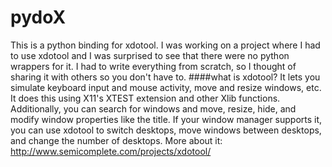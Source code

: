 # pydoX

This is a python binding for  xdotool. I was working on a project where I had to use xdotool and I was surprised to see that there were no python wrappers for it. I had to write everything from scratch, so I thought of sharing it with others so you don't have to.
####what is xdotool?
It lets you simulate keyboard input and mouse activity, move and resize windows, etc. It does this using X11's XTEST extension and other Xlib functions.
Additionally, you can search for windows and move, resize, hide, and modify window properties like the title. If your window manager supports it, you can use xdotool to switch desktops, move windows between desktops, and change the number of desktops.
More about it: http://www.semicomplete.com/projects/xdotool/
